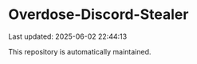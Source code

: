 # Overdose-Discord-Stealer

Last updated: 2025-06-02 22:44:13

This repository is automatically maintained.
